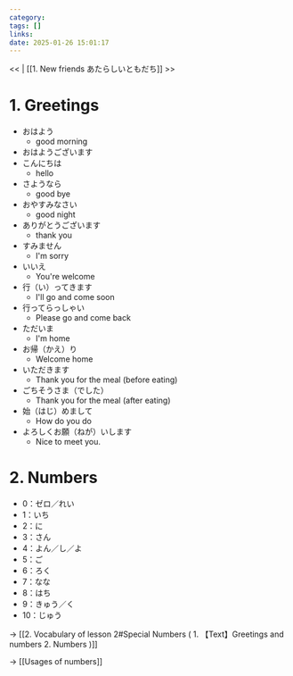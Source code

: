 ```yaml
---
category: 
tags: []
links:
date: 2025-01-26 15:01:17
---
```

<< | [[1. New friends あたらしいともだち]] >>

# 1. Greetings

- おはよう
	- good morning
- おはようございます
- こんにちは
	- hello
- さようなら
	- good bye
- おやすみなさい
	- good night
- ありがとうございます
	- thank you
- すみません
	- I'm sorry
- いいえ
	- You're welcome
- 行（い）ってきます
	- I'll go and come soon
- 行ってらっしゃい
	- Please go and come back
- ただいま
	- I'm home
- お帰（かえ）り
	- Welcome home
- いただきます
	- Thank you for the meal (before eating)
- ごちそうさま（でした）
	- Thank you for the meal (after eating)
- 始（はじ）めまして
	- How do you do
- よろしくお願（ねが）いします
	- Nice to meet you.

# 2. Numbers

- 0：ゼロ／れい
- 1：いち
- 2：に
- 3：さん
- 4：よん／し／よ
- 5：ご
- 6：ろく
- 7：なな
- 8：はち
- 9：きゅう／く
- 10：じゅう

-> [[2. Vocabulary of lesson 2#Special Numbers ( 1. 【Text】Greetings and numbers 2. Numbers )]]

-> [[Usages of numbers]]
